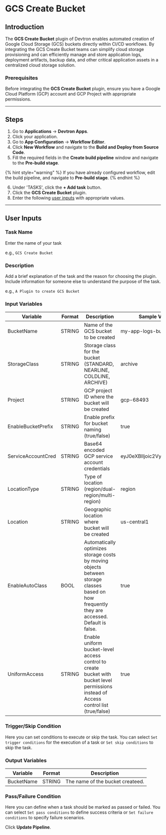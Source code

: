 # GCS Create Bucket

## Introduction
The **GCS Create Bucket** plugin of Devtron enables automated creation of Google Cloud Storage (GCS) buckets directly within CI/CD workflows. By integrating the GCS Create Bucket teams can simplify cloud storage provisioning and can efficiently manage and store application logs, deployment artifacts, backup data, and other critical application assets in a centralized cloud storage solution.

### Prerequisites
Before integrating the **GCS Create Bucket** plugin, ensure you have a Google Cloud Platform (GCP) account and GCP Project with appropriate permissions.

---

## Steps
1. Go to **Applications** → **Devtron Apps**.
2. Click your application.
3. Go to **App Configuration** → **Workflow Editor**.
4. Click **New Workflow** and navigate to the **Build and Deploy from Source Code**.
5. Fill the required fields in the **Create build pipeline** window and navigate to the **Pre-build stage**.

{% hint style="warning" %}
If you have already configured workflow, edit the build pipeline, and navigate to **Pre-build stage**.
{% endhint %}

6. Under 'TASKS', click the **+ Add task** button.
7. Click the **GCS Create Bucket** plugin.
8. Enter the following [user inputs](#user-inputs) with appropriate values.
---

## User Inputs

### Task Name
Enter the name of your task

e.g., `GCS Create Bucket`

### Description
Add a brief explanation of the task and the reason for choosing the plugin. Include information for someone else to understand the purpose of the task.

e.g., `A Plugin to create GCS Bucket`

### Input Variables

| Variable                 | Format       | Description | Sample Value |
| ------------------------ | ------------ | ----------- | ------------ |
|   BucketName             | STRING       | Name of the GCS bucket to be created            | my-app-logs-bucket             |
|   StorageClass           | STRING       | Storage class for the bucket (STANDARD, NEARLINE, COLDLINE, ARCHIVE)            | archive             |
|   Project                | STRING       | GCP project ID where the bucket will be created             | gcp-68493       |
|   EnableBucketPrefix     | STRING       | Enable prefix for bucket naming (true/false)            |  true            |
| ServiceAccountCred       | STRING       | Base64 encoded GCP service account credentials            | eyJ0eXBlIjoic2VydmljZV9hY2             |
| LocationType             | STRING       | Type of location (region/dual-region/multi-region)            | region             |
| Location                 | STRING       | Geographic location where bucket will be created            |  us-central1            |
| EnableAutoClass          | BOOL         | Automatically optimizes storage costs by moving objects between storage classes based on how frequently they are accessed. Default is false.             |  true            |
| UniformAccess            | STRING       | Enable uniform bucket-level access control to create bucket with bucket level permissions instead of Access control list (true/false)            |  true            | 
        
### Trigger/Skip Condition
Here you can set conditions to execute or skip the task. You can select `Set trigger conditions` for the execution of a task or `Set skip conditions` to skip the task.

### Output Variables

| Variable                 | Format       | Description |
| ------------------------ | ------------ | ----------- | 
|   BucketName             | STRING       | The name of the bucket createed.

### Pass/Failure Condition
Here you can define when a task should be marked as passed or failed. You can select `Set pass conditions` to define success criteria or `Set failure conditions` to specify failure scenarios.


Click **Update Pipeline**.



